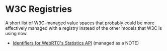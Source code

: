 # W3C Registries

A short list of W3C-managed value spaces that probably could be more effectively managed with a registry instead of the other models that W3C is using now.

* [Identifiers for WebRTC's Statistics API](https://www.w3.org/TR/webrtc-stats/) (managed as a NOTE)

